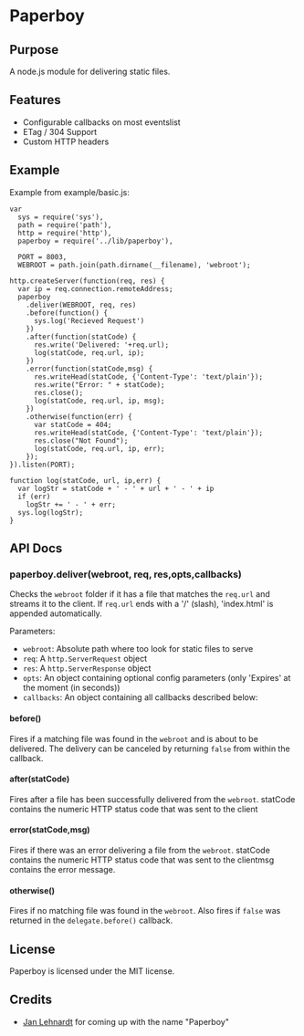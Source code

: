 # Paperboy

## Purpose

A node.js module for delivering static files.

## Features
  
 * Configurable callbacks on most eventslist
 * ETag / 304 Support
 * Custom HTTP headers

## Example

Example from example/basic.js:

    var
      sys = require('sys'),
      path = require('path'),
      http = require('http'),
      paperboy = require('../lib/paperboy'),

      PORT = 8003,
      WEBROOT = path.join(path.dirname(__filename), 'webroot');

    http.createServer(function(req, res) {
      var ip = req.connection.remoteAddress;
      paperboy
        .deliver(WEBROOT, req, res)
        .before(function() {
          sys.log('Recieved Request')
        })
        .after(function(statCode) {
          res.write('Delivered: '+req.url);
          log(statCode, req.url, ip);
        })
        .error(function(statCode,msg) {
          res.writeHead(statCode, {'Content-Type': 'text/plain'});
          res.write("Error: " + statCode);
          res.close();
          log(statCode, req.url, ip, msg);
        })
        .otherwise(function(err) {
          var statCode = 404;
          res.writeHead(statCode, {'Content-Type': 'text/plain'});
          res.close("Not Found");
          log(statCode, req.url, ip, err);
        });
    }).listen(PORT);

    function log(statCode, url, ip,err) {
      var logStr = statCode + ' - ' + url + ' - ' + ip
      if (err)
        logStr += ' - ' + err;
      sys.log(logStr);
    }


## API Docs

### paperboy.deliver(webroot, req, res,opts,callbacks)

Checks the `webroot` folder if it has a file that matches the `req.url` and streams it to the client. If `req.url` ends with a '/' (slash), 'index.html' is appended automatically.

Parameters:

* `webroot`: Absolute path where too look for static files to serve
* `req`: A `http.ServerRequest` object
* `res`: A `http.ServerResponse` object
* `opts`: An object containing optional config parameters (only 'Expires' at the moment (in seconds))
* `callbacks`: An object containing all callbacks described below:

#### before()

Fires if a matching file was found in the `webroot` and is about to be delivered. The delivery can be canceled by returning `false` from within the callback.

#### after(statCode)

Fires after a file has been successfully delivered from the `webroot`. statCode contains the numeric HTTP status code that was sent to the client

#### error(statCode,msg)

Fires if there was an error delivering a file from the `webroot`. statCode contains the numeric HTTP status code that was sent to the clientmsg contains the error message.

#### otherwise()

Fires if no matching file was found in the `webroot`. Also fires if `false` was returned in the `delegate.before()` callback.

## License

Paperboy is licensed under the MIT license.

## Credits

* [Jan Lehnardt](http://twitter.com/janl) for coming up with the name "Paperboy"
